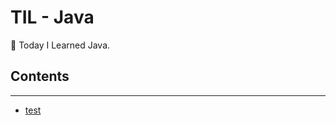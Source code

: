 # TIL - Java
📝 Today I Learned Java.

## Contents
---
- [test](https://github.com/0xe82de/TIL/blob/master/Java/test.md)